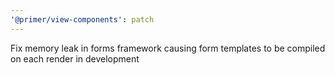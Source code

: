 ```yaml
---
'@primer/view-components': patch
---
```


Fix memory leak in forms framework causing form templates to be compiled on each render in development

